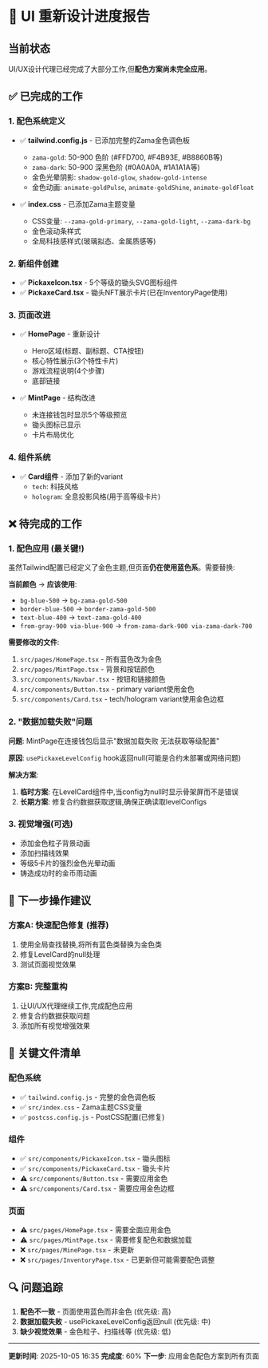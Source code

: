 # 🎨 UI 重新设计进度报告

## 当前状态

UI/UX设计代理已经完成了大部分工作,但**配色方案尚未完全应用**。

## ✅ 已完成的工作

### 1. 配色系统定义
- ✅ **tailwind.config.js** - 已添加完整的Zama金色调色板
  - `zama-gold`: 50-900 色阶 (#FFD700, #F4B93E, #B8860B等)
  - `zama-dark`: 50-900 深黑色阶 (#0A0A0A, #1A1A1A等)
  - 金色光晕阴影: `shadow-gold-glow`, `shadow-gold-intense`
  - 金色动画: `animate-goldPulse`, `animate-goldShine`, `animate-goldFloat`

- ✅ **index.css** - 已添加Zama主题变量
  - CSS变量: `--zama-gold-primary`, `--zama-gold-light`, `--zama-dark-bg`
  - 金色滚动条样式
  - 全局科技感样式(玻璃拟态、金属质感等)

### 2. 新组件创建
- ✅ **PickaxeIcon.tsx** - 5个等级的锄头SVG图标组件
- ✅ **PickaxeCard.tsx** - 锄头NFT展示卡片(已在InventoryPage使用)

### 3. 页面改进
- ✅ **HomePage** - 重新设计
  - Hero区域(标题、副标题、CTA按钮)
  - 核心特性展示(3个特性卡片)
  - 游戏流程说明(4个步骤)
  - 底部链接

- ✅ **MintPage** - 结构改进
  - 未连接钱包时显示5个等级预览
  - 锄头图标已显示
  - 卡片布局优化

### 4. 组件系统
- ✅ **Card组件** - 添加了新的variant
  - `tech`: 科技风格
  - `hologram`: 全息投影风格(用于高等级卡片)

## ❌ 待完成的工作

### 1. 配色应用 (最关键!)
虽然Tailwind配置已经定义了金色主题,但页面**仍在使用蓝色系**。需要替换:

**当前颜色** → **应该使用**:
- `bg-blue-500` → `bg-zama-gold-500`
- `border-blue-500` → `border-zama-gold-500`
- `text-blue-400` → `text-zama-gold-400`
- `from-gray-900 via-blue-900` → `from-zama-dark-900 via-zama-dark-700`

**需要修改的文件**:
1. `src/pages/HomePage.tsx` - 所有蓝色改为金色
2. `src/pages/MintPage.tsx` - 背景和按钮颜色
3. `src/components/Navbar.tsx` - 按钮和链接颜色
4. `src/components/Button.tsx` - primary variant使用金色
5. `src/components/Card.tsx` - tech/hologram variant使用金色边框

### 2. "数据加载失败"问题
**问题**: MintPage在连接钱包后显示"数据加载失败 无法获取等级配置"

**原因**: `usePickaxeLevelConfig` hook返回null(可能是合约未部署或网络问题)

**解决方案**:
1. **临时方案**: 在LevelCard组件中,当config为null时显示骨架屏而不是错误
2. **长期方案**: 修复合约数据获取逻辑,确保正确读取levelConfigs

### 3. 视觉增强(可选)
- 添加金色粒子背景动画
- 添加扫描线效果
- 等级5卡片的强烈金色光晕动画
- 铸造成功时的金币雨动画

## 📝 下一步操作建议

### 方案A: 快速配色修复 (推荐)
1. 使用全局查找替换,将所有蓝色类替换为金色类
2. 修复LevelCard的null处理
3. 测试页面视觉效果

### 方案B: 完整重构
1. 让UI/UX代理继续工作,完成配色应用
2. 修复合约数据获取问题
3. 添加所有视觉增强效果

## 🎯 关键文件清单

### 配色系统
- ✅ `tailwind.config.js` - 完整的金色调色板
- ✅ `src/index.css` - Zama主题CSS变量
- ✅ `postcss.config.js` - PostCSS配置(已修复)

### 组件
- ✅ `src/components/PickaxeIcon.tsx` - 锄头图标
- ✅ `src/components/PickaxeCard.tsx` - 锄头卡片
- ⚠️ `src/components/Button.tsx` - 需要应用金色
- ⚠️ `src/components/Card.tsx` - 需要应用金色边框

### 页面
- ⚠️ `src/pages/HomePage.tsx` - 需要全面应用金色
- ⚠️ `src/pages/MintPage.tsx` - 需要修复配色和数据加载
- ❌ `src/pages/MinePage.tsx` - 未更新
- ❌ `src/pages/InventoryPage.tsx` - 已更新但可能需要配色调整

## 🔍 问题追踪

1. **配色不一致** - 页面使用蓝色而非金色 (优先级: 高)
2. **数据加载失败** - usePickaxeLevelConfig返回null (优先级: 中)
3. **缺少视觉效果** - 金色粒子、扫描线等 (优先级: 低)

---

**更新时间**: 2025-10-05 16:35
**完成度**: 60%
**下一步**: 应用金色配色方案到所有页面
